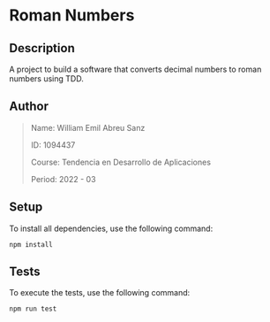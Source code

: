 # Roman Numbers

## Description
A project to build a software that converts decimal numbers to roman numbers using TDD.

## Author
> Name: William Emil Abreu Sanz
>
> ID: 1094437
>
> Course: Tendencia en Desarrollo de Aplicaciones
>
> Period: 2022 - 03

## Setup
To install all dependencies, use the following command:
```
npm install
```

## Tests
To execute the tests, use the following command:
```
npm run test
```
